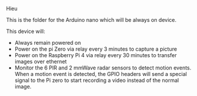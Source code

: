 Hieu

This is the folder for the Arduino nano which will be always on device.

This device will:

* Always remain powered on
* Power on the pi Zero via relay every 3 minutes to capture a picture
* Power on the Raspberry Pi 4 via relay every 30 minutes to transfer images over ethernet
* Monitor the 6 PIR and 2 mmWave radar sensors to detect motion events. When a motion event is detected, the GPIO headers will send a special signal to the Pi zero to start recording a video instead of the normal image.